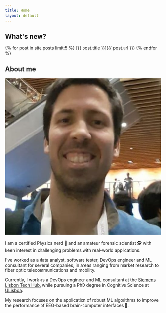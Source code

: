 ```yaml
---
title: Home
layout: default
---
```


## What's new?

{% for post in site.posts limit:5 %}
[{{ post.title }}]({{ post.url }})
{% endfor %}

## About me

<img class="profile-picture" src="assets/images/avatar.jpg">

I am a certified Physics nerd 🌌 and an amateur forensic scientist 🕵️ with keen interest in challenging problems with real-world applications.

I've worked as a data analyst, software tester, DevOps engineer and ML consultant for several companies, in areas ranging from market research to fiber optic telecommunications and mobility.

Currently, I work as a DevOps engineer and ML consultant at the [Siemens Lisbon Tech Hub](https://www.youtube.com/watch?v=kVpoZRwASDU), while pursuing a PhD degree in Cognitive Science at [ULisboa](https://www.ulisboa.pt/en/).

My research focuses on the application of robust ML algorithms to improve the performance of EEG-based brain-computer interfaces 🧠.
